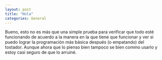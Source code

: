 ```yaml
---
layout: post
title: "Hola"
categories: General
---
```

Bueno, esto no es más que una simple prueba para verificar que todo esté funcionando de acuerdo a la manera en la que tiene que funcionar y ver si puedo lograr la programación más básica después (o empatando) del tostador. Aunque ahora que lo pienso bien tampoco se bien commo usarlo y estoy casi seguro de que lo arruiné.